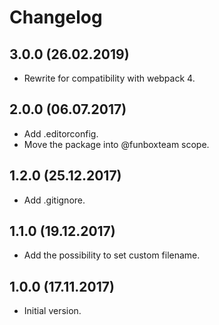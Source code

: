 # Changelog

## 3.0.0 (26.02.2019)

* Rewrite for compatibility with webpack 4.

## 2.0.0 (06.07.2017)

* Add .editorconfig.
* Move the package into @funboxteam scope.

## 1.2.0 (25.12.2017)

* Add .gitignore.

## 1.1.0 (19.12.2017)

* Add the possibility to set custom filename.

## 1.0.0 (17.11.2017)

* Initial version.
